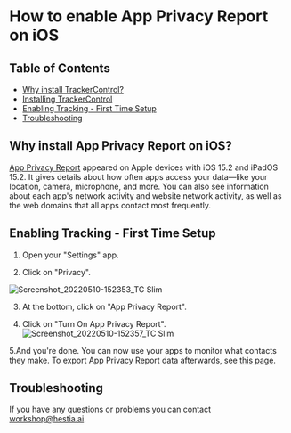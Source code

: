 # How to enable App Privacy Report on iOS

## Table of Contents

- [Why install TrackerControl?](https://github.com/hestiaAI/data-catalog/blob/main/workshop/install-and-enable-trackercontrol.md#why-install-trackercontrol)
- [Installing TrackerControl](https://github.com/hestiaAI/data-catalog/blob/main/workshop/install-and-enable-trackercontrol.md#installing-trackercontrol)
- [Enabling Tracking - First Time Setup](https://github.com/hestiaAI/data-catalog/blob/main/workshop/install-and-enable-trackercontrol.md#enabling-tracking---first-time-setup)
- [Troubleshooting](https://github.com/hestiaAI/data-catalog/blob/main/workshop/install-and-enable-trackercontrol.md#troubleshooting)

## Why install App Privacy Report on iOS?

[App Privacy Report](https://support.apple.com/en-us/HT212958) appeared on Apple devices with iOS 15.2 and iPadOS 15.2. It gives details about how often apps access your data—like your location, camera, microphone, and more. You can also see information about each app's network activity and website network activity, as well as the web domains that all apps contact most frequently.

## Enabling Tracking - First Time Setup



1. Open your "Settings" app.

2. Click on "Privacy".

![Screenshot_20220510-152353_TC Slim](https://user-images.githubusercontent.com/1473244/167657241-e8de1700-fd13-4840-b338-b9c6182f4bf7.jpg)

3. At the bottom, click on "App Privacy Report".

4. Click on "Turn On App Privacy Report".
![Screenshot_20220510-152357_TC Slim](https://user-images.githubusercontent.com/1473244/167657386-c2fd044a-b3fa-4705-8d9a-3e785bb07238.jpg)

5.And you're done. You can now use your apps to monitor what contacts they make. To export App Privacy Report data afterwards, see [this page](https://github.com/hestiaAI/data-catalog/blob/main/workshop/how-to-export-data-from-trackercontrol.md). 

## Troubleshooting

If you have any questions or problems you can contact workshop@hestia.ai.

